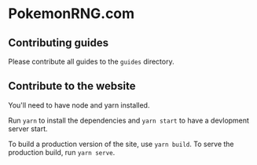 # PokemonRNG.com

## Contributing guides

Please contribute all guides to the `guides` directory.

## Contribute to the website

You'll need to have node and yarn installed.

Run `yarn` to install the dependencies and `yarn start` to have a devlopment server start.

To build a production version of the site, use `yarn build`. To serve the production build, run `yarn serve`.
